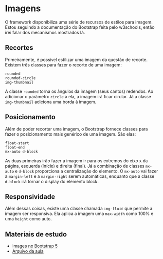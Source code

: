 # Imagens

O framework disponibiliza uma série de recursos de estilos para imagem. Estou seguindo a documentação do Bootstrap feita pelo w3schools, então irei falar dos mecanismos mostrados lá.

## Recortes

Primeiramente, é possível estilizar uma imagem da questão de recorte. Existem três classes para fazer o recorte de uma imagem:

```
rounded
rounded-circle
img-thumbnail
```

A classe `rounded` torna os ângulos da imagem (seus cantos) redendos. Ao adicionar o parâmetro `circle` à ela, a imagem irá ficar cirular. Já a classe `img-thumbnail` adiciona uma borda à imagem.

## Posicionamento

Além de poder recortar uma imagem, o Bootstrap fornece classes para fazer o posicionamento mais genérico de uma imagem. São elas:

```
float-start
float-end
mx-auto d-block
```

As duas primeiras irão fazer a imagem ir para os extremos do eixo x da página, esquerda (início) e direita (final). Já a combinação de classes `mx-auto` e `d-block` proporciona a centralização do elemento. O `mx-auto` vai fazer a `margin-left` e a `margin-right` serem automáticas, enquanto que a classe `d-block` irá tornar o display do elemento block.

## Responsividade

Além dessas coisas, existe uma classe chamada `img-fluid` que permite a imagem ser responsiva. Ela aplica a imagem uma `max-width` como 100% e uma `height` como auto.

## Materiais de estudo

- <a href="https://www.w3schools.com/bootstrap5/bootstrap_images.php">Images no Bootstrap 5</a>
- <a href="/images.html">Arquivo da aula</a>